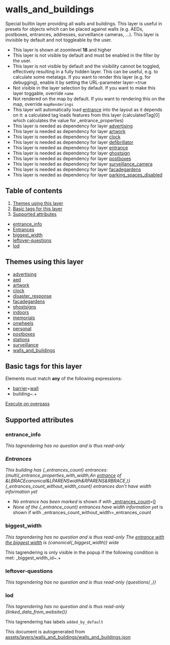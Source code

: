 [//]: # (WARNING: this file is automatically generated. Please find the sources at the bottom and edit those sources)

# walls_and_buildings

Special builtin layer providing all walls and buildings. This layer is useful in presets for objects which can be placed against walls (e.g. AEDs, postboxes, entrances, addresses, surveillance cameras, …). This layer is invisible by default and not toggleable by the user.

 - This layer is shown at zoomlevel **18** and higher
 - This layer is not visible by default and must be enabled in the filter by the user. 
 - This layer is not visible by default and the visibility cannot be toggled, effectively resulting in a fully hidden layer. This can be useful, e.g. to calculate some metatags. If you want to render this layer (e.g. for debugging), enable it by setting the URL-parameter layer-<id>=true
 - Not visible in the layer selection by default. If you want to make this layer toggable, override `name`
 - Not rendered on the map by default. If you want to rendering this on the map, override `mapRenderings`
 - This layer will automatically load  [entrance](./entrance.md)  into the layout as it depends on it:  a calculated tag loads features from this layer (calculatedTag[0] which calculates the value for _entrance_properties)
 - This layer is needed as dependency for layer [advertising](#advertising)
 - This layer is needed as dependency for layer [artwork](#artwork)
 - This layer is needed as dependency for layer [clock](#clock)
 - This layer is needed as dependency for layer [defibrillator](#defibrillator)
 - This layer is needed as dependency for layer [entrance](#entrance)
 - This layer is needed as dependency for layer [ghostsign](#ghostsign)
 - This layer is needed as dependency for layer [postboxes](#postboxes)
 - This layer is needed as dependency for layer [surveillance_camera](#surveillance_camera)
 - This layer is needed as dependency for layer [facadegardens](#facadegardens)
 - This layer is needed as dependency for layer [parking_spaces_disabled](#parking_spaces_disabled)

## Table of contents

1. [Themes using this layer](#themes-using-this-layer)
2. [Basic tags for this layer](#basic-tags-for-this-layer)
3. [Supported attributes](#supported-attributes)
  - [entrance_info](#entrance_info)
  - [Entrances](#entrances)
  - [biggest_width](#biggest_width)
  - [leftover-questions](#leftover-questions)
  - [lod](#lod)

## Themes using this layer

 - [advertising](https://mapcomplete.org/advertising)
 - [aed](https://mapcomplete.org/aed)
 - [artwork](https://mapcomplete.org/artwork)
 - [clock](https://mapcomplete.org/clock)
 - [disaster_response](https://mapcomplete.org/disaster_response)
 - [facadegardens](https://mapcomplete.org/facadegardens)
 - [ghostsigns](https://mapcomplete.org/ghostsigns)
 - [indoors](https://mapcomplete.org/indoors)
 - [memorials](https://mapcomplete.org/memorials)
 - [onwheels](https://mapcomplete.org/onwheels)
 - [personal](https://mapcomplete.org/personal)
 - [postboxes](https://mapcomplete.org/postboxes)
 - [stations](https://mapcomplete.org/stations)
 - [surveillance](https://mapcomplete.org/surveillance)
 - [walls_and_buildings](https://mapcomplete.org/walls_and_buildings)

## Basic tags for this layer

Elements must match **any** of the following expressions:

 - <a href='https://wiki.openstreetmap.org/wiki/Key:barrier' target='_blank'>barrier</a>=<a href='https://wiki.openstreetmap.org/wiki/Tag:barrier%3Dwall' target='_blank'>wall</a>
 - building~.+

[Execute on overpass](http://overpass-turbo.eu/?Q=%5Bout%3Ajson%5D%5Btimeout%3A90%5D%3B%28%20%20%20%20nwr%5B%22barrier%22%3D%22wall%22%5D%28%7B%7Bbbox%7D%7D%29%3B%0A%20%20%20%20nwr%5B%22building%22%5D%28%7B%7Bbbox%7D%7D%29%3B%0A%29%3Bout%20body%3B%3E%3Bout%20skel%20qt%3B)

## Supported attributes

### entrance_info

_This tagrendering has no question and is thus read-only_
*<h3>Entrances</h3>This building has {_entrances_count} entrances:{multi(_entrance_properties_with_width,An <a href='#&LBRACEid&RBRACE'>entrance</a> of &LBRACEcanonical&LPARENSwidth&RPARENS&RBRACE,)}{_entrances_count_without_width_count} entrances don't have width information yet*

 -  *No entrance has been marked* is shown if with <a href='https://wiki.openstreetmap.org/wiki/Key:_entrances_count' target='_blank'>_entrances_count</a>=<a href='https://wiki.openstreetmap.org/wiki/Tag:_entrances_count%3D0' target='_blank'>0</a>
 -  *None of the {_entrance_count} entrances have width information yet* is shown if with _entrances_count_without_width=_entrances_count

### biggest_width

_This tagrendering has no question and is thus read-only_
*The <a href='#{_biggest_width_id}'>entrance with the biggest width</a> is {canonical(_biggest_width)} wide*

This tagrendering is only visible in the popup if the following condition is met: _biggest_width_id~.+

### leftover-questions

_This tagrendering has no question and is thus read-only_
*{questions( ,)}*

### lod

_This tagrendering has no question and is thus read-only_
*{linked_data_from_website()}*

This tagrendering has labels 
`added_by_default`


This document is autogenerated from [assets/layers/walls_and_buildings/walls_and_buildings.json](https://github.com/pietervdvn/MapComplete/blob/develop/assets/layers/walls_and_buildings/walls_and_buildings.json)
